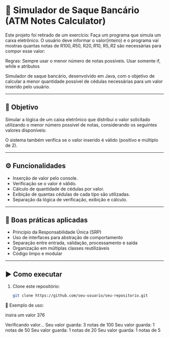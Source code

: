 # 💸 Simulador de Saque Bancário (ATM Notes Calculator)

Este projeto foi retirado de um exercício:
Faça um programa que simula um caixa eletrônico. O usuário deve informar o valor(inteiro) e o programa
vai mostras quantas notas de R$100, R$50, R$20, R$10, R$5, R$2 são necessárias para compor esse valor:

Regras:
Sempre usar o menor número de notas possíveis.
Usar somente if, while e atributos

Simulador de saque bancário, desenvolvido em Java, com o objetivo de calcular a menor quantidade possível de cédulas necessárias para um valor inserido pelo usuário.

---

## 🎯 Objetivo

Simular a lógica de um caixa eletrônico que distribui o valor solicitado utilizando o menor número possível de notas, considerando os seguintes valores disponíveis:



O sistema também verifica se o valor inserido é válido (positivo e múltiplo de 2).

---

## ⚙️ Funcionalidades

- Inserção de valor pelo console.
- Verificação se o valor é válido.
- Cálculo de quantidade de cédulas por valor.
- Exibição de quantas cédulas de cada tipo são utilizadas.
- Separação da lógica de verificação, exibição e cálculo.

---

## 🧠 Boas práticas aplicadas

- Princípio da Responsabilidade Única (SRP)
- Uso de interfaces para abstração de comportamento
- Separação entre entrada, validação, processamento e saída
- Organização em múltiplas classes reutilizáveis
- Código limpo e modular

---

## ▶️ Como executar

1. Clone este repositório:
   ```bash
   git clone https://github.com/seu-usuario/seu-repositorio.git

📌 Exemplo de uso:

insira um valor
376

Verificando valor...
Seu valor guarda: 3 notas de 100
Seu valor guarda: 1 notas de 50
Seu valor guarda: 1 notas de 20
Seu valor guarda: 1 notas de 5
